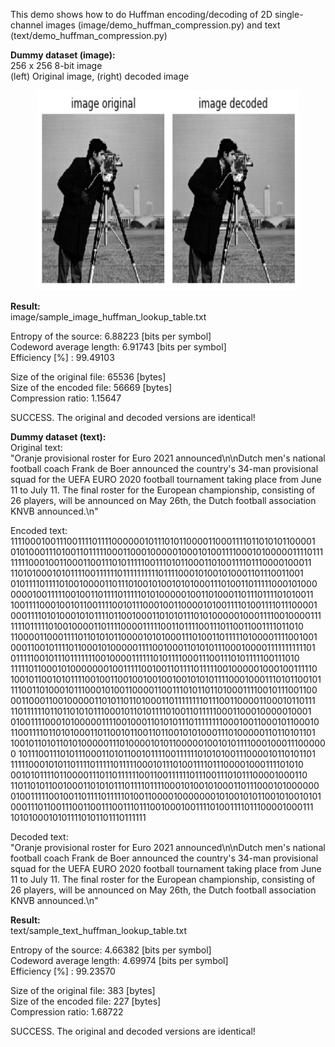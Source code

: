 This demo shows how to do Huffman encoding/decoding of 2D single-channel images (image/demo_huffman_compression.py) and text (text/demo_huffman_compression.py) <br/>

**Dummy dataset (image):**<br/>
256 x 256 8-bit image <br/>
(left) Original image, (right) decoded image <br/>
<p align="center">
  <img src="image/images_original_and_decoded.png" width="420" height="320"/>
</p>

**Result:** <br/>
image/sample_image_huffman_lookup_table.txt <br/>

Entropy of the source:  6.88223 [bits per symbol] <br/>
Codeword average length:  6.91743 [bits per symbol] <br/>
Efficiency [%] :  99.49103 <br/>

Size of the original file: 65536 [bytes] <br/>
Size of the encoded file: 56669 [bytes] <br/>
Compression ratio:  1.15647 <br/>

SUCCESS. The original and decoded versions are identical! <br/>

**Dummy dataset (text):**<br/>
Original text: <br/>
"Oranje provisional roster for Euro 2021 announced\n\nDutch men's national football coach Frank de Boer announced the country's 34-man provisional squad for the UEFA EURO 2020 football tournament taking place from June 11 to July 11. The final roster for the European championship, consisting of 26 players, will be announced on May 26th, the Dutch football association KNVB announced.\n" <br/>

Encoded text: <br/>
11110001001110011110111100000010111010110000110001111011010101100001
01010001110100110111110001100010000010001010011110001010000011110111
11111000100110001100111010111110011101011000110100111101110000100011
11010100010101111001111110111111111101111000101001010001101110011001
01011110111101001000011011101001010010101000111010011011111000101000
00001001111100100110111101111101010000010011010001101110111101010011
10011110001001011001111001011100010011000010100111101001111011100001
00011110101000101011110110010001101010111010100000100011110010000111
11110111110100100001101111000011111001101111001110110011001111011010
11000011000111101101010110000101010001110100110111110100001111001001
00011001011110110001010000011110010001101010111000100001111111111101
01111100101110111111100100001111110101111000111001110101111100111010
11111011000101000000010011111001001101111011111001000001000100111110
10010110010101111001001100100100100100101010111100010001110101100101
11100110100010111000101001100001100111010110110100011110010111001100
00110001100100000110101101101000110111111110111001100001100010110111
11011111101101101010111000101101011110100110111110001100010000010001
01001111000101000001111001000110101011101111111100010011000101100010
11001111011010100011011001011001101100101010001110100000110110101101
10010110101101010000011101000010101100000100101011110001000111000000
10111001110101110001101011001011110011111101010100111000010110101101
11111000101011011110111110111110001011101001111011100001000111101010
00101011110110000111011011111100110011111101110011101011100001000110
11011010110010001101010111011110111100010100101000110111000101000000
01001111100100110111101111101001100001000000010100101011001010010101
00011101100111001100111001110111001000100111101001111011100001000111
10101000101011110101101110111111


Decoded text: <br/>
"Oranje provisional roster for Euro 2021 announced\n\nDutch men's national football coach Frank de Boer announced the country's 34-man provisional squad for the UEFA EURO 2020 football tournament taking place from June 11 to July 11. The final roster for the European championship, consisting of 26 players, will be announced on May 26th, the Dutch football association KNVB announced.\n"

**Result:** <br/>
text/sample_text_huffman_lookup_table.txt <br/>

Entropy of the source:  4.66382 [bits per symbol] <br/>
Codeword average length:  4.69974 [bits per symbol] <br/>
Efficiency [%] :  99.23570 <br/>

Size of the original file: 383 [bytes] <br/>
Size of the encoded file: 227 [bytes] <br/>
Compression ratio:  1.68722 <br/>

SUCCESS. The original and decoded versions are identical! <br/>
